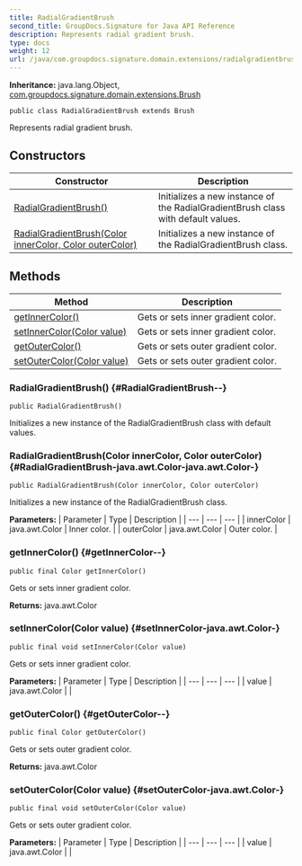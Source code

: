 ```yaml
---
title: RadialGradientBrush
second_title: GroupDocs.Signature for Java API Reference
description: Represents radial gradient brush.
type: docs
weight: 12
url: /java/com.groupdocs.signature.domain.extensions/radialgradientbrush/
---
```

**Inheritance:**
java.lang.Object, [com.groupdocs.signature.domain.extensions.Brush](../../com.groupdocs.signature.domain.extensions/brush)
```
public class RadialGradientBrush extends Brush
```

Represents radial gradient brush.
## Constructors

| Constructor | Description |
| --- | --- |
| [RadialGradientBrush()](#RadialGradientBrush--) | Initializes a new instance of the RadialGradientBrush class with default values. |
| [RadialGradientBrush(Color innerColor, Color outerColor)](#RadialGradientBrush-java.awt.Color-java.awt.Color-) | Initializes a new instance of the RadialGradientBrush class. |
## Methods

| Method | Description |
| --- | --- |
| [getInnerColor()](#getInnerColor--) | Gets or sets inner gradient color. |
| [setInnerColor(Color value)](#setInnerColor-java.awt.Color-) | Gets or sets inner gradient color. |
| [getOuterColor()](#getOuterColor--) | Gets or sets outer gradient color. |
| [setOuterColor(Color value)](#setOuterColor-java.awt.Color-) | Gets or sets outer gradient color. |
### RadialGradientBrush() {#RadialGradientBrush--}
```
public RadialGradientBrush()
```


Initializes a new instance of the RadialGradientBrush class with default values.

### RadialGradientBrush(Color innerColor, Color outerColor) {#RadialGradientBrush-java.awt.Color-java.awt.Color-}
```
public RadialGradientBrush(Color innerColor, Color outerColor)
```


Initializes a new instance of the RadialGradientBrush class.

**Parameters:**
| Parameter | Type | Description |
| --- | --- | --- |
| innerColor | java.awt.Color | Inner color. |
| outerColor | java.awt.Color | Outer color. |

### getInnerColor() {#getInnerColor--}
```
public final Color getInnerColor()
```


Gets or sets inner gradient color.

**Returns:**
java.awt.Color
### setInnerColor(Color value) {#setInnerColor-java.awt.Color-}
```
public final void setInnerColor(Color value)
```


Gets or sets inner gradient color.

**Parameters:**
| Parameter | Type | Description |
| --- | --- | --- |
| value | java.awt.Color |  |

### getOuterColor() {#getOuterColor--}
```
public final Color getOuterColor()
```


Gets or sets outer gradient color.

**Returns:**
java.awt.Color
### setOuterColor(Color value) {#setOuterColor-java.awt.Color-}
```
public final void setOuterColor(Color value)
```


Gets or sets outer gradient color.

**Parameters:**
| Parameter | Type | Description |
| --- | --- | --- |
| value | java.awt.Color |  |

